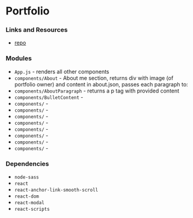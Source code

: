 # Portfolio

### Links and Resources
* [repo](https://github.com/jaredpattison/Portfolio)

### Modules
* `App.js` - renders all other components
* `components/About` - About me section, returns div with image (of portfolio owner) and content in about.json, passes each paragraph to:
* `components/AboutParagraph` - returns a p tag with provided content 
* `components/BulletContent` - 
* `components/` -
* `components/` -
* `components/` -
* `components/` -
* `components/` -
* `components/` -
* `components/` -
* `components/` -

### Dependencies
* `node-sass`
* `react`
* `react-anchor-link-smooth-scroll`
* `react-dom`
* `react-modal`
* `react-scripts`
